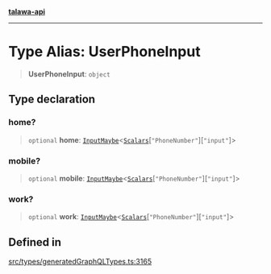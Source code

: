 [**talawa-api**](../../../README.md)

***

# Type Alias: UserPhoneInput

> **UserPhoneInput**: `object`

## Type declaration

### home?

> `optional` **home**: [`InputMaybe`](InputMaybe.md)\<[`Scalars`](Scalars.md)\[`"PhoneNumber"`\]\[`"input"`\]\>

### mobile?

> `optional` **mobile**: [`InputMaybe`](InputMaybe.md)\<[`Scalars`](Scalars.md)\[`"PhoneNumber"`\]\[`"input"`\]\>

### work?

> `optional` **work**: [`InputMaybe`](InputMaybe.md)\<[`Scalars`](Scalars.md)\[`"PhoneNumber"`\]\[`"input"`\]\>

## Defined in

[src/types/generatedGraphQLTypes.ts:3165](https://github.com/Suyash878/talawa-api/blob/f376d03c37e9acd046e7cc983947432c95f74442/src/types/generatedGraphQLTypes.ts#L3165)
